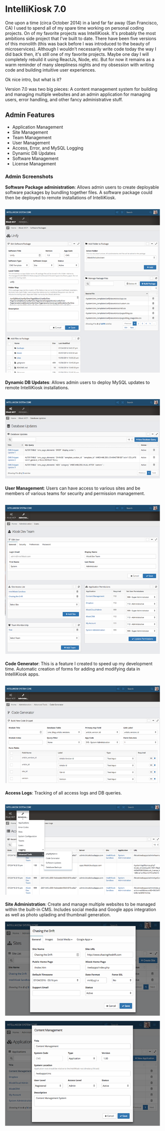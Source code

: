 # IntelliKiosk 7.0

One upon a time (circa October 2014) in a land far far away (San Francisco, CA) I used to spend all of my spare time working on personal coding projects.  On of my favorite projects was IntelliKiosk.  It's probably the most ambitions side project that I've built to date.  There have been five versions of this monolith (this was back before I was introduced to the beauty of microservices). Although I wouldn't necessarily write code today the way I did back then, it's still one of my favorite projects.  Maybe one day I will completely rebuild it using ReactJs, Node, etc.  But for now it remains as a warm reminder of many sleepliness nights and my obsession with writing code and building intuitive user experiences.

Ok nice intro, but what is it?

Version 7.0 was two big pieces:  A content management system for building and managing multiple websites and an admin application for managing users, error handling, and other fancy administrative stuff.

## Admin Features

* Application Management
* Site Management
* Team Management
* User Management
* Access, Error, and MySQL Logging
* Dynamic DB Updates
* Software Management
* License Management

### Admin Screenshots

__Software Package administration__:  Allows admin users to create deployable software packages by bundling together files.  A software package could then be deployed to remote installations of IntelliKiosk.

![Admin1](https://github.com/maburdenjr/ikioskv7/blob/master/screenshots/admin1.png)
------------------------------------------------------------------------------------


__Dynamic DB Updates__:  Allows admin users to deploy MySQL updates to remote IntelliKiosk installations.

![Admin2](https://github.com/maburdenjr/ikioskv7/blob/master/screenshots/admin2.png)
------------------------------------------------------------------------------------


__User Management__:  Users can have access to various sites and be members of various teams for security and permission management.

![Admin3](https://github.com/maburdenjr/ikioskv7/blob/master/screenshots/admin3.png)
------------------------------------------------------------------------------------


__Code Generator__:  This is a feature I created to speed up my development time.  Automatic creation of forms for adding and modifying data in IntelliKiosk apps.

![Admin4](https://github.com/maburdenjr/ikioskv7/blob/master/screenshots/admin4.png)
------------------------------------------------------------------------------------


__Access Logs__:  Tracking of all access logs and DB queries.

![Admin5](https://github.com/maburdenjr/ikioskv7/blob/master/screenshots/admin5.png)
------------------------------------------------------------------------------------


__Site Administration__:  Create and manage multiple websites to be managed within the built-in CMS.  Includes social media and Google apps integration as well as photo uplading and thumbnail generation.

![Admin6](https://github.com/maburdenjr/ikioskv7/blob/master/screenshots/admin6.png)

![Admin7](https://github.com/maburdenjr/ikioskv7/blob/master/screenshots/admin7.png)

